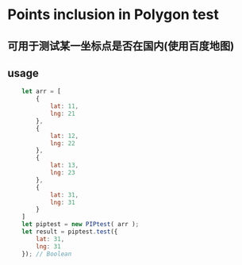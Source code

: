 # Points inclusion in Polygon test
## 可用于测试某一坐标点是否在国内(使用百度地图)

## usage
```javascript
    let arr = [
        {
            lat: 11,
            lng: 21
        },
        {
            lat: 12,
            lng: 22
        },
        {
            lat: 13,
            lng: 23
        },
        {
            lat: 31,
            lng: 31
        }
    ]
    let piptest = new PIPtest( arr );
    let result = piptest.test({
        lat: 31,
        lng: 31
    }); // Boolean
```
